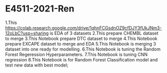 # E4511-2021-Ren
1.This https://colab.research.google.com/drive/1qhnFCGsdnOZ9cfDJY3fUkJNm3-12oLbC?usp=sharing is EDA of 3 datasets
2.This prepare CHEMBL dataset to merge
3.This Notebook prepare DTC dataset to merge
4.This Notebook prepare EXCAPE dataset to merge and EDA
5.This Notebook is merging 3 dataset into one ready for modelling.
6.This Notebook is tuning the Random Forest Regeression Hyperparameters.
7.This Notebook is tuning CNN regression
8.This Notebook is for Random Forest Classification model and test new data with best model;
